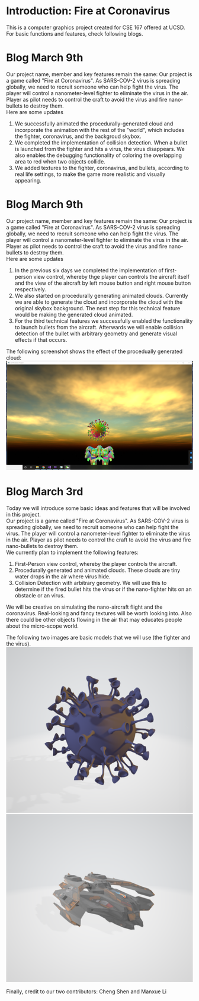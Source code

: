 # Introduction: Fire at Coronavirus
This is a computer graphics project created for CSE 167 offered at UCSD. For basic functions and features, check following blogs.

# Blog March 9th
Our project name, member and key features remain the same: Our project is a game called "Fire at Coronavirus". As SARS-COV-2 virus is spreading globally, we need to recruit someone who can help fight the virus. The player will control a nanometer-level fighter to eliminate the virus in the air. Player as pilot needs to control the craft to avoid the virus and fire nano-bullets to destroy them.\
Here are some updates
1. We successfully animated the procedurally-generated cloud and incorporate the animation with the rest of the "world", which includes the fighter, coronavirus, and the backgroud skybox.
2. We completed the implementation of collision detection. When a bullet is launched from the fighter and hits a virus, the virus disappears. We also enables the debugging functionality of coloring the overlapping area to red when two objects collide.
3. We added textures to the fighter, coronavirus, and bullets, according to real life settings, to make the game more realistic and visually appearing.

# Blog March 9th
Our project name, member and key features remain the same: Our project is a game called "Fire at Coronavirus". As SARS-COV-2 virus is spreading globally, we need to recruit someone who can help fight the virus. The player will control a nanometer-level fighter to eliminate the virus in the air. Player as pilot needs to control the craft to avoid the virus and fire nano-bullets to destroy them.\
Here are some updates
1. In the previous six days we completed the implementation of first-person view control, whereby thge player can controls the aircraft itself and the view of the aircraft by left mouse button and right mouse button respectively. 
2. We also started on procedurally generating animated clouds. Currently we are able to generate the cloud and incorporate the cloud with the original skybox background. The next step for this technical feature would be making the generated cloud animated. 
3. For the third technical features we successfully enabled the functionality to launch bullets from the aircraft. Afterwards we will enable collision detection of the bullet with arbitrary geometry and generate visual effects if that occurs.

The following screenshot shows the effect of the procedually generated cloud: 
![Image of Cloud](./Pictures/plane_with_cloud.png)

# Blog March 3rd
Today we will introduce some basic ideas and features that will be involved in this project. \
Our project is a game called "Fire at Coronavirus". As SARS-COV-2 virus is spreading globally, we need to recruit someone who can help fight the virus. The player will control a nanometer-level fighter to eliminate the virus in the air. Player as pilot needs to control the craft to avoid the virus and fire nano-bullets to destroy them.\
We currently plan to implement the following features:
1. First-Person view control, whereby the player controls the aircraft.
2. Procedurally generated and animated clouds. These clouds are tiny water drops in the air where virus hide.
3. Collision Detection with arbitrary geometry. We will use this to determine if the fired bullet hits the virus or if the nano-fighter hits on an obstacle or an virus.

We will be creative on simulating the nano-aircraft flight and the coronavirus. Real-looking and fancy textures will be worth looking into. Also there could be other objects flowing in the air that may educates people about the micro-scope world.

The following two images are basic models that we will use (the fighter and the virus).
![Image of Virus](./Pictures/virus_screenshot.PNG)
![Image of Virus](./Pictures/fighter_screenshot.PNG)

Finally, credit to our two contributors: Cheng Shen and Manxue Li
